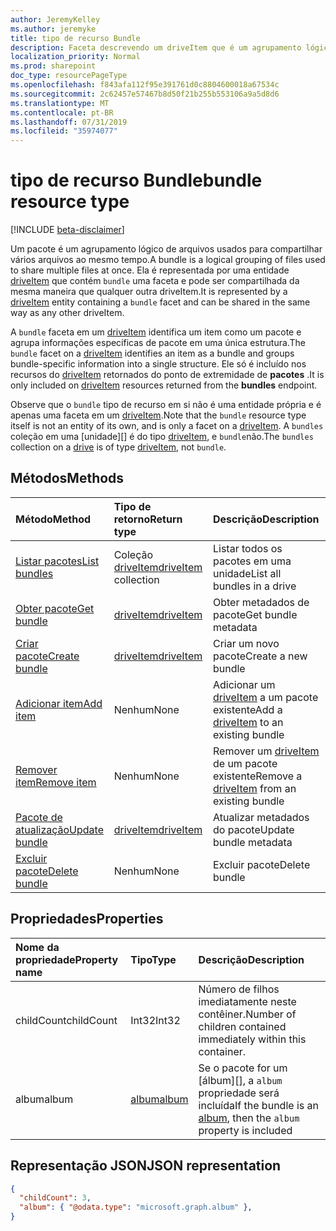 ```yaml
---
author: JeremyKelley
ms.author: jeremyke
title: tipo de recurso Bundle
description: Faceta descrevendo um driveItem que é um agrupamento lógico de outros driveItems
localization_priority: Normal
ms.prod: sharepoint
doc_type: resourcePageType
ms.openlocfilehash: f843afa112f95e391761d0c8804600018a67534c
ms.sourcegitcommit: 2c62457e57467b8d50f21b255b553106a9a5d8d6
ms.translationtype: MT
ms.contentlocale: pt-BR
ms.lasthandoff: 07/31/2019
ms.locfileid: "35974077"
---
```

# <a name="bundle-resource-type"></a><span data-ttu-id="cff54-103">tipo de recurso Bundle</span><span class="sxs-lookup"><span data-stu-id="cff54-103">bundle resource type</span></span>

[!INCLUDE [beta-disclaimer](../../includes/beta-disclaimer.md)]

<span data-ttu-id="cff54-104">Um pacote é um agrupamento lógico de arquivos usados para compartilhar vários arquivos ao mesmo tempo.</span><span class="sxs-lookup"><span data-stu-id="cff54-104">A bundle is a logical grouping of files used to share multiple files at once.</span></span> <span data-ttu-id="cff54-105">Ela é representada por uma entidade [driveItem][] que contém `bundle` uma faceta e pode ser compartilhada da mesma maneira que qualquer outra driveItem.</span><span class="sxs-lookup"><span data-stu-id="cff54-105">It is represented by a [driveItem][] entity containing a `bundle` facet and can be shared in the same way as any other driveItem.</span></span>

<span data-ttu-id="cff54-106">A `bundle` faceta em um [driveItem][] identifica um item como um pacote e agrupa informações específicas de pacote em uma única estrutura.</span><span class="sxs-lookup"><span data-stu-id="cff54-106">The `bundle` facet on a [driveItem][] identifies an item as a bundle and groups bundle-specific information into a single structure.</span></span> <span data-ttu-id="cff54-107">Ele só é incluído nos recursos do [driveItem][] retornados do ponto de extremidade de **pacotes** .</span><span class="sxs-lookup"><span data-stu-id="cff54-107">It is only included on [driveItem][] resources returned from the **bundles** endpoint.</span></span>

<span data-ttu-id="cff54-108">Observe que o `bundle` tipo de recurso em si não é uma entidade própria e é apenas uma faceta em um [driveItem][].</span><span class="sxs-lookup"><span data-stu-id="cff54-108">Note that the `bundle` resource type itself is not an entity of its own, and is only a facet on a [driveItem][].</span></span> <span data-ttu-id="cff54-109">A `bundles` coleção em uma [unidade][] é do tipo [driveItem][], e `bundle`não.</span><span class="sxs-lookup"><span data-stu-id="cff54-109">The `bundles` collection on a [drive][] is of type [driveItem][], not `bundle`.</span></span>

## <a name="methods"></a><span data-ttu-id="cff54-110">Métodos</span><span class="sxs-lookup"><span data-stu-id="cff54-110">Methods</span></span>

|                        <span data-ttu-id="cff54-111">Método</span><span class="sxs-lookup"><span data-stu-id="cff54-111">Method</span></span>             |         <span data-ttu-id="cff54-112">Tipo de retorno</span><span class="sxs-lookup"><span data-stu-id="cff54-112">Return type</span></span>      | <span data-ttu-id="cff54-113">Descrição</span><span class="sxs-lookup"><span data-stu-id="cff54-113">Description</span></span>        |
| :---------------------------------------- | :----------------------- | :------------------|
| <span data-ttu-id="cff54-114">[Listar pacotes][bundle-list]</span><span class="sxs-lookup"><span data-stu-id="cff54-114">[List bundles][bundle-list]</span></span>               | <span data-ttu-id="cff54-115">Coleção [driveItem][]</span><span class="sxs-lookup"><span data-stu-id="cff54-115">[driveItem][] collection</span></span> | <span data-ttu-id="cff54-116">Listar todos os pacotes em uma unidade</span><span class="sxs-lookup"><span data-stu-id="cff54-116">List all bundles in a drive</span></span> |
| <span data-ttu-id="cff54-117">[Obter pacote][bundle-get]</span><span class="sxs-lookup"><span data-stu-id="cff54-117">[Get bundle][bundle-get]</span></span>                  | <span data-ttu-id="cff54-118">[driveItem][]</span><span class="sxs-lookup"><span data-stu-id="cff54-118">[driveItem][]</span></span>            | <span data-ttu-id="cff54-119">Obter metadados de pacote</span><span class="sxs-lookup"><span data-stu-id="cff54-119">Get bundle metadata</span></span> |
| <span data-ttu-id="cff54-120">[Criar pacote][bundle-create]</span><span class="sxs-lookup"><span data-stu-id="cff54-120">[Create bundle][bundle-create]</span></span>            | <span data-ttu-id="cff54-121">[driveItem][]</span><span class="sxs-lookup"><span data-stu-id="cff54-121">[driveItem][]</span></span>            | <span data-ttu-id="cff54-122">Criar um novo pacote</span><span class="sxs-lookup"><span data-stu-id="cff54-122">Create a new bundle</span></span> |
| <span data-ttu-id="cff54-123">[Adicionar item][bundle-add-item]</span><span class="sxs-lookup"><span data-stu-id="cff54-123">[Add item][bundle-add-item]</span></span>               | <span data-ttu-id="cff54-124">Nenhum</span><span class="sxs-lookup"><span data-stu-id="cff54-124">None</span></span>                     | <span data-ttu-id="cff54-125">Adicionar um [driveItem][] a um pacote existente</span><span class="sxs-lookup"><span data-stu-id="cff54-125">Add a [driveItem][] to an existing bundle</span></span> |
| <span data-ttu-id="cff54-126">[Remover item][bundle-remove-item]</span><span class="sxs-lookup"><span data-stu-id="cff54-126">[Remove item][bundle-remove-item]</span></span>         | <span data-ttu-id="cff54-127">Nenhum</span><span class="sxs-lookup"><span data-stu-id="cff54-127">None</span></span>                     | <span data-ttu-id="cff54-128">Remover um [driveItem][] de um pacote existente</span><span class="sxs-lookup"><span data-stu-id="cff54-128">Remove a [driveItem][] from an existing bundle</span></span> |
| <span data-ttu-id="cff54-129">[Pacote de atualização][bundle-update]</span><span class="sxs-lookup"><span data-stu-id="cff54-129">[Update bundle][bundle-update]</span></span>            | <span data-ttu-id="cff54-130">[driveItem][]</span><span class="sxs-lookup"><span data-stu-id="cff54-130">[driveItem][]</span></span>            | <span data-ttu-id="cff54-131">Atualizar metadados do pacote</span><span class="sxs-lookup"><span data-stu-id="cff54-131">Update bundle metadata</span></span> |
| <span data-ttu-id="cff54-132">[Excluir pacote][bundle-delete]</span><span class="sxs-lookup"><span data-stu-id="cff54-132">[Delete bundle][bundle-delete]</span></span>            | <span data-ttu-id="cff54-133">Nenhum</span><span class="sxs-lookup"><span data-stu-id="cff54-133">None</span></span>                     | <span data-ttu-id="cff54-134">Excluir pacote</span><span class="sxs-lookup"><span data-stu-id="cff54-134">Delete bundle</span></span> |


## <a name="properties"></a><span data-ttu-id="cff54-135">Propriedades</span><span class="sxs-lookup"><span data-stu-id="cff54-135">Properties</span></span>

| <span data-ttu-id="cff54-136">Nome da propriedade</span><span class="sxs-lookup"><span data-stu-id="cff54-136">Property name</span></span> | <span data-ttu-id="cff54-137">Tipo</span><span class="sxs-lookup"><span data-stu-id="cff54-137">Type</span></span>      | <span data-ttu-id="cff54-138">Descrição</span><span class="sxs-lookup"><span data-stu-id="cff54-138">Description</span></span>
|:--------------|:----------|:------------------------------------------------
| <span data-ttu-id="cff54-139">childCount</span><span class="sxs-lookup"><span data-stu-id="cff54-139">childCount</span></span>    | <span data-ttu-id="cff54-140">Int32</span><span class="sxs-lookup"><span data-stu-id="cff54-140">Int32</span></span>     | <span data-ttu-id="cff54-141">Número de filhos imediatamente neste contêiner.</span><span class="sxs-lookup"><span data-stu-id="cff54-141">Number of children contained immediately within this container.</span></span>
| <span data-ttu-id="cff54-142">album</span><span class="sxs-lookup"><span data-stu-id="cff54-142">album</span></span>         | <span data-ttu-id="cff54-143">[album][]</span><span class="sxs-lookup"><span data-stu-id="cff54-143">[album][]</span></span> | <span data-ttu-id="cff54-144">Se o pacote for um [álbum][], a `album` propriedade será incluída</span><span class="sxs-lookup"><span data-stu-id="cff54-144">If the bundle is an [album][], then the `album` property is included</span></span>

## <a name="json-representation"></a><span data-ttu-id="cff54-145">Representação JSON</span><span class="sxs-lookup"><span data-stu-id="cff54-145">JSON representation</span></span>

<!-- { "blockType": "resource", "@odata.type": "microsoft.graph.bundle" } -->
```json
{
  "childCount": 3,
  "album": { "@odata.type": "microsoft.graph.album" },
}
```

[album]: album.md
[drive]: drive.md
[driveItem]: driveItem.md

[bundle-list]: ../api/bundle-list.md
[bundle-get]: ../api/bundle-get.md
[bundle-create]: ../api/drive-post-bundles.md
[bundle-add-item]: ../api/bundle-addItem.md
[bundle-remove-item]: ../api/bundle-removeItem.md
[bundle-update]: ../api/bundle-update.md
[bundle-delete]: ../api/bundle-delete.md
